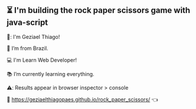 
## ⏳ I'm building the rock paper scissors game with java-script

👊: I'm Geziael Thiago!

:house_with_garden: I’m from Brazil.

:computer: I'm Learn Web Developer!

:books: I’m currently learning everything.

⚠️: Results appear in browser inspector > console

🔗 https://geziaelthiagopaes.github.io/rock_paper_scissors/ 👈

